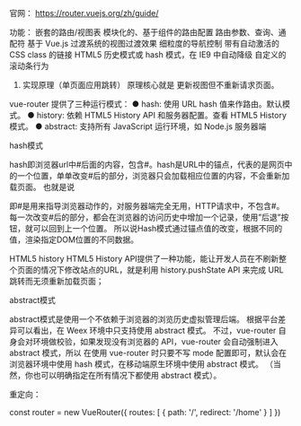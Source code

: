 官网： https://router.vuejs.org/zh/guide/

功能：
嵌套的路由/视图表
模块化的、基于组件的路由配置
路由参数、查询、通配符
基于 Vue.js 过渡系统的视图过渡效果
细粒度的导航控制
带有自动激活的 CSS class 的链接
HTML5 历史模式或 hash 模式，在 IE9 中自动降级
自定义的滚动条行为


<!-- 了解 -->
<!-- 单页面
即 第一次进入页面的时候会请求一个html文件，刷新清除一下。切换到其他组件，此时路径也相应变化，但是并没有新的html文件请求，页面内容也变化了。

原理是：JS会感知到url的变化，通过这一点，可以用js动态的将当前页面的内容清除掉，然后将下一个页面的内容挂载到当前页面上，这个时候的路由不是后端来做了，而是前端来做，判断页面到底是显示哪个组件，清除不需要的，显示需要的组件。这种过程就是单页应用，每次跳转的时候不需要再请求html文件了。

多页面
即 每一次页面跳转的时候，后台服务器都会给返回一个新的html文档，这种类型的网站也就是多页网站，也叫做多页应用。
原理是：传统的页面应用，是用一些超链接来实现页面切换和跳转的

其实刚才单页面应用跳转原理即 vue-router实现原理 -->


1. 实现原理（单页面应用跳转） 原理核心就是 更新视图但不重新请求页面。

vue-router 提供了三种运行模式：
● hash: 使用 URL hash 值来作路由。默认模式。
● history: 依赖 HTML5 History API 和服务器配置。查看 HTML5 History 模式。
● abstract: 支持所有 JavaScript 运行环境，如 Node.js 服务器端

hash模式

hash即浏览器url中#后面的内容，包含#。hash是URL中的锚点，代表的是网页中的一个位置，单单改变#后的部分，浏览器只会加载相应位置的内容，不会重新加载页面。
也就是说

即#是用来指导浏览器动作的，对服务器端完全无用，HTTP请求中，不包含#。
每一次改变#后的部分，都会在浏览器的访问历史中增加一个记录，使用”后退”按钮，就可以回到上一个位置。
所以说Hash模式通过锚点值的改变，根据不同的值，渲染指定DOM位置的不同数据。

HTML5 history
HTML5 History API提供了一种功能，能让开发人员在不刷新整个页面的情况下修改站点的URL，就是利用 history.pushState API 来完成 URL 跳转而无须重新加载页面；

abstract模式

abstract模式是使用一个不依赖于浏览器的浏览历史虚拟管理后端。
根据平台差异可以看出，在 Weex 环境中只支持使用 abstract 模式。 不过，vue-router 自身会对环境做校验，如果发现没有浏览器的 API，vue-router 会自动强制进入 abstract 模式，所以 在使用 vue-router 时只要不写 mode 配置即可，默认会在浏览器环境中使用 hash 模式，在移动端原生环境中使用 abstract 模式。 （当然，你也可以明确指定在所有情况下都使用 abstract 模式）。




重定向：

const router = new VueRouter({
	routes: [
		{
			path: '/',
			redirect: '/home'
		}
	]
})
